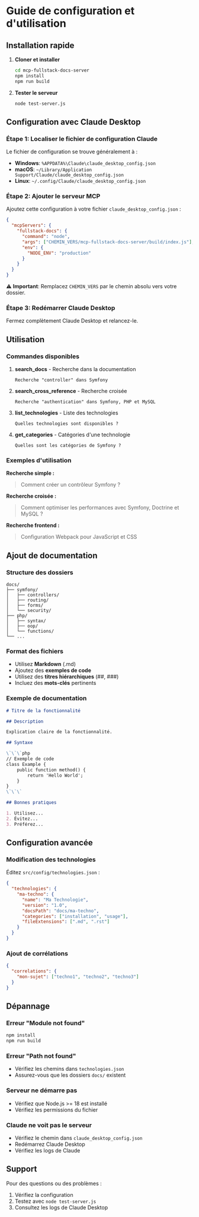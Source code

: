 # Guide de configuration et d'utilisation

## Installation rapide

1. **Cloner et installer**
   ```bash
   cd mcp-fullstack-docs-server
   npm install
   npm run build
   ```

2. **Tester le serveur**
   ```bash
   node test-server.js
   ```

## Configuration avec Claude Desktop

### Étape 1: Localiser le fichier de configuration Claude

Le fichier de configuration se trouve généralement à :
- **Windows**: `%APPDATA%\Claude\claude_desktop_config.json`
- **macOS**: `~/Library/Application Support/Claude/claude_desktop_config.json`
- **Linux**: `~/.config/Claude/claude_desktop_config.json`

### Étape 2: Ajouter le serveur MCP

Ajoutez cette configuration à votre fichier `claude_desktop_config.json` :

```json
{
  "mcpServers": {
    "fullstack-docs": {
      "command": "node",
      "args": ["CHEMIN_VERS/mcp-fullstack-docs-server/build/index.js"],
      "env": {
        "NODE_ENV": "production"
      }
    }
  }
}
```

⚠️ **Important**: Remplacez `CHEMIN_VERS` par le chemin absolu vers votre dossier.

### Étape 3: Redémarrer Claude Desktop

Fermez complètement Claude Desktop et relancez-le.

## Utilisation

### Commandes disponibles

1. **search_docs** - Recherche dans la documentation
   ```
   Recherche "controller" dans Symfony
   ```

2. **search_cross_reference** - Recherche croisée
   ```
   Recherche "authentication" dans Symfony, PHP et MySQL
   ```

3. **list_technologies** - Liste des technologies
   ```
   Quelles technologies sont disponibles ?
   ```

4. **get_categories** - Catégories d'une technologie
   ```
   Quelles sont les catégories de Symfony ?
   ```

### Exemples d'utilisation

**Recherche simple :**
> Comment créer un contrôleur Symfony ?

**Recherche croisée :**
> Comment optimiser les performances avec Symfony, Doctrine et MySQL ?

**Recherche frontend :**
> Configuration Webpack pour JavaScript et CSS

## Ajout de documentation

### Structure des dossiers

```
docs/
├── symfony/
│   ├── controllers/
│   ├── routing/
│   ├── forms/
│   └── security/
├── php/
│   ├── syntax/
│   ├── oop/
│   └── functions/
└── ...
```

### Format des fichiers

- Utilisez **Markdown** (.md)
- Ajoutez des **exemples de code**
- Utilisez des **titres hiérarchiques** (##, ###)
- Incluez des **mots-clés** pertinents

### Exemple de documentation

```markdown
# Titre de la fonctionnalité

## Description

Explication claire de la fonctionnalité.

## Syntaxe

\`\`\`php
// Exemple de code
class Example {
    public function method() {
        return 'Hello World';
    }
}
\`\`\`

## Bonnes pratiques

1. Utilisez...
2. Évitez...
3. Préférez...
```

## Configuration avancée

### Modification des technologies

Éditez `src/config/technologies.json` :

```json
{
  "technologies": {
    "ma-techno": {
      "name": "Ma Technologie",
      "version": "1.0",
      "docsPath": "docs/ma-techno",
      "categories": ["installation", "usage"],
      "fileExtensions": [".md", ".rst"]
    }
  }
}
```

### Ajout de corrélations

```json
{
  "correlations": {
    "mon-sujet": ["techno1", "techno2", "techno3"]
  }
}
```

## Dépannage

### Erreur "Module not found"
```bash
npm install
npm run build
```

### Erreur "Path not found"
- Vérifiez les chemins dans `technologies.json`
- Assurez-vous que les dossiers `docs/` existent

### Serveur ne démarre pas
- Vérifiez que Node.js >= 18 est installé
- Vérifiez les permissions du fichier

### Claude ne voit pas le serveur
- Vérifiez le chemin dans `claude_desktop_config.json`
- Redémarrez Claude Desktop
- Vérifiez les logs de Claude

## Support

Pour des questions ou des problèmes :
1. Vérifiez la configuration
2. Testez avec `node test-server.js`
3. Consultez les logs de Claude Desktop
